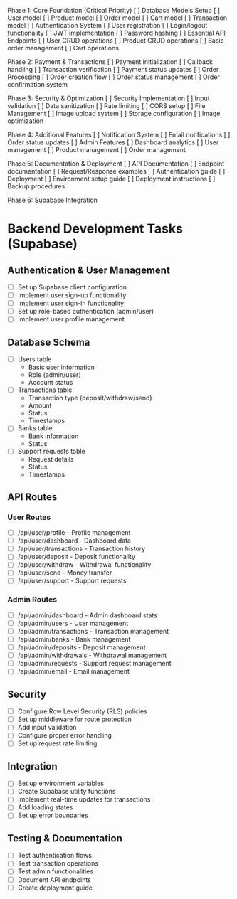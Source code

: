 Phase 1: Core Foundation (Critical Priority)
[ ] Database Models Setup
[ ] User model
[ ] Product model
[ ] Order model
[ ] Cart model
[ ] Transaction model
[ ] Authentication System
[ ] User registration
[ ] Login/logout functionality
[ ] JWT implementation
[ ] Password hashing
[ ] Essential API Endpoints
[ ] User CRUD operations
[ ] Product CRUD operations
[ ] Basic order management
[ ] Cart operations

Phase 2: Payment & Transactions
[ ] Payment initialization
[ ] Callback handling
[ ] Transaction verification
[ ] Payment status updates
[ ] Order Processing
[ ] Order creation flow
[ ] Order status management
[ ] Order confirmation system

Phase 3: Security & Optimization
[ ] Security Implementation
[ ] Input validation
[ ] Data sanitization
[ ] Rate limiting
[ ] CORS setup
[ ] File Management
[ ] Image upload system
[ ] Storage configuration
[ ] Image optimization

Phase 4: Additional Features
[ ] Notification System
[ ] Email notifications
[ ] Order status updates
[ ] Admin Features
[ ] Dashboard analytics
[ ] User management
[ ] Product management
[ ] Order management

Phase 5: Documentation & Deployment
[ ] API Documentation
[ ] Endpoint documentation
[ ] Request/Response examples
[ ] Authentication guide
[ ] Deployment
[ ] Environment setup guide
[ ] Deployment instructions
[ ] Backup procedures

Phase 6: Supabase Integration
# Backend Development Tasks (Supabase)

## Authentication & User Management
- [ ] Set up Supabase client configuration
- [ ] Implement user sign-up functionality
- [ ] Implement user sign-in functionality
- [ ] Set up role-based authentication (admin/user)
- [ ] Implement user profile management

## Database Schema
- [ ] Users table
  - Basic user information
  - Role (admin/user)
  - Account status
- [ ] Transactions table
  - Transaction type (deposit/withdraw/send)
  - Amount
  - Status
  - Timestamps
- [ ] Banks table
  - Bank information
  - Status
- [ ] Support requests table
  - Request details
  - Status
  - Timestamps

## API Routes
### User Routes
- [ ] /api/user/profile - Profile management
- [ ] /api/user/dashboard - Dashboard data
- [ ] /api/user/transactions - Transaction history
- [ ] /api/user/deposit - Deposit functionality
- [ ] /api/user/withdraw - Withdrawal functionality
- [ ] /api/user/send - Money transfer
- [ ] /api/user/support - Support requests

### Admin Routes
- [ ] /api/admin/dashboard - Admin dashboard stats
- [ ] /api/admin/users - User management
- [ ] /api/admin/transactions - Transaction management
- [ ] /api/admin/banks - Bank management
- [ ] /api/admin/deposits - Deposit management
- [ ] /api/admin/withdrawals - Withdrawal management
- [ ] /api/admin/requests - Support request management
- [ ] /api/admin/email - Email management

## Security
- [ ] Configure Row Level Security (RLS) policies
- [ ] Set up middleware for route protection
- [ ] Add input validation
- [ ] Configure proper error handling
- [ ] Set up request rate limiting

## Integration
- [ ] Set up environment variables
- [ ] Create Supabase utility functions
- [ ] Implement real-time updates for transactions
- [ ] Add loading states
- [ ] Set up error boundaries

## Testing & Documentation
- [ ] Test authentication flows
- [ ] Test transaction operations
- [ ] Test admin functionalities
- [ ] Document API endpoints
- [ ] Create deployment guide